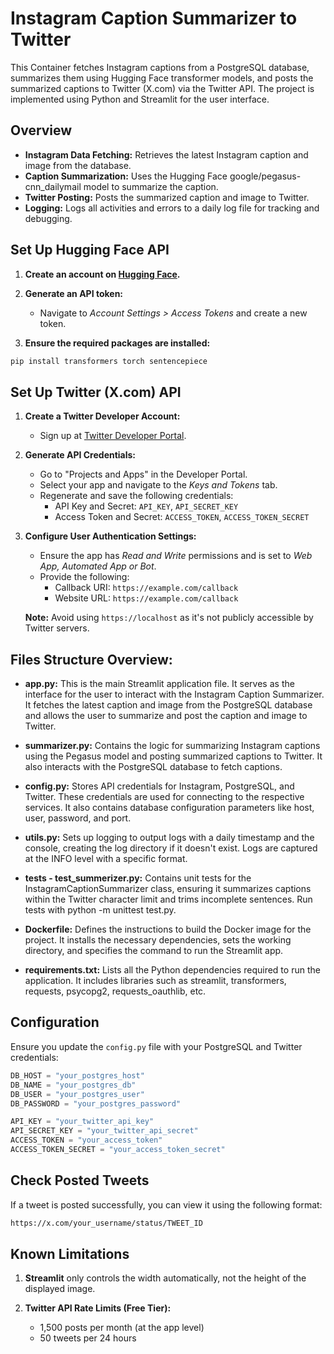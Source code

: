 # Instagram Caption Summarizer to Twitter

This Container fetches Instagram captions from a PostgreSQL database, summarizes them using Hugging Face transformer models, and posts the summarized captions to Twitter (X.com) via the Twitter API. The project is implemented using Python and Streamlit for the user interface.

## Overview

- **Instagram Data Fetching:** Retrieves the latest Instagram caption and image from the database.
- **Caption Summarization:** Uses the Hugging Face google/pegasus-cnn_dailymail model to summarize the caption.
- **Twitter Posting:** Posts the summarized caption and image to Twitter.
- **Logging:** Logs all activities and errors to a daily log file for tracking and debugging.

## Set Up Hugging Face API

1. **Create an account on [Hugging Face](https://huggingface.co).**

2. **Generate an API token:**
   - Navigate to *Account Settings > Access Tokens* and create a new token.

3. **Ensure the required packages are installed:**

```bash
pip install transformers torch sentencepiece
```

## Set Up Twitter (X.com) API

1. **Create a Twitter Developer Account:**
   - Sign up at [Twitter Developer Portal](https://developer.x.com/en).

2. **Generate API Credentials:**
   - Go to "Projects and Apps" in the Developer Portal.
   - Select your app and navigate to the *Keys and Tokens* tab.
   - Regenerate and save the following credentials:
     - API Key and Secret: `API_KEY`, `API_SECRET_KEY`
     - Access Token and Secret: `ACCESS_TOKEN`, `ACCESS_TOKEN_SECRET`

3. **Configure User Authentication Settings:**
   - Ensure the app has *Read and Write* permissions and is set to *Web App, Automated App or Bot*.
   - Provide the following:
     - Callback URI: `https://example.com/callback`
     - Website URL: `https://example.com/callback`

   **Note:** Avoid using `https://localhost` as it's not publicly accessible by Twitter servers.



## Files Structure Overview:

- **app.py:** This is the main Streamlit application file. It serves as the interface for the user to interact with the Instagram Caption Summarizer. It fetches the latest caption and image from the PostgreSQL database and allows the user to summarize and post the caption and image to Twitter.

- **summarizer.py:** Contains the logic for summarizing Instagram captions using the Pegasus model and posting summarized captions to Twitter. It also interacts with the PostgreSQL database to fetch captions.

- **config.py:** Stores API credentials for Instagram, PostgreSQL, and Twitter. These credentials are used for connecting to the respective services. It also contains database configuration parameters like host, user, password, and port.

- **utils.py:** Sets up logging to output logs with a daily timestamp and the console, creating the log directory if it doesn't exist. Logs are captured at the INFO level with a specific format.

- **tests - test_summerizer.py:** Contains unit tests for the InstagramCaptionSummarizer class, ensuring it summarizes captions within the Twitter character limit and trims incomplete sentences. Run tests with python -m unittest test.py.

- **Dockerfile:** Defines the instructions to build the Docker image for the project. It installs the necessary dependencies, sets the working directory, and specifies the command to run the Streamlit app.

- **requirements.txt:** Lists all the Python dependencies required to run the application. It includes libraries such as streamlit, transformers, requests, psycopg2, requests_oauthlib, etc.


## Configuration

Ensure you update the `config.py` file with your PostgreSQL and Twitter credentials:

```python
DB_HOST = "your_postgres_host"
DB_NAME = "your_postgres_db"
DB_USER = "your_postgres_user"
DB_PASSWORD = "your_postgres_password"

API_KEY = "your_twitter_api_key"
API_SECRET_KEY = "your_twitter_api_secret"
ACCESS_TOKEN = "your_access_token"
ACCESS_TOKEN_SECRET = "your_access_token_secret"
```


## Check Posted Tweets

If a tweet is posted successfully, you can view it using the following format:

```bash
https://x.com/your_username/status/TWEET_ID
```

## Known Limitations

1. **Streamlit** only controls the width automatically, not the height of the displayed image.

2. **Twitter API Rate Limits (Free Tier):**
   - 1,500 posts per month (at the app level)
   - 50 tweets per 24 hours


